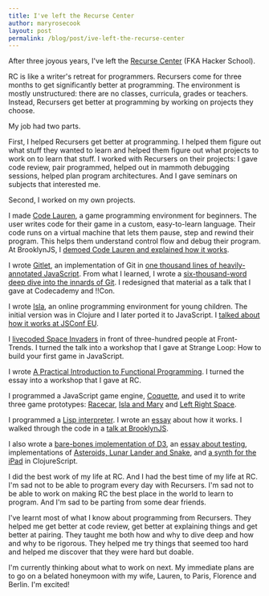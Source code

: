 ```yaml
---
title: I've left the Recurse Center
author: maryrosecook
layout: post
permalink: /blog/post/ive-left-the-recurse-center
---
```


After three joyous years, I've left the [Recurse Center](https://www.recurse.com/) (FKA Hacker School).

RC is like a writer's retreat for programmers.  Recursers come for three months to get significantly better at programming.  The environment is mostly unstructured: there are no classes, curricula, grades or teachers.  Instead, Recursers get better at programming by working on projects they choose.

My job had two parts.

First, I helped Recursers get better at programming. I helped them figure out what stuff they wanted to learn and helped them figure out what projects to work on to learn that stuff.  I worked with Recursers on their projects: I gave code review, pair programmed, helped out in mammoth debugging sessions, helped plan program architectures.  And I gave seminars on subjects that interested me.

Second, I worked on my own projects.

I made [Code Lauren](http://codelauren.com/), a game programming environment for beginners.  The user writes code for their game in a custom, easy-to-learn language.  Their code runs on a virtual machine that lets them pause, step and rewind their program.  This helps them understand control flow and debug their program.  At BrooklynJS, I [demoed Code Lauren and explained how it works](https://www.youtube.com/watch?v=dOGuPJ6aFzE).

I wrote [Gitlet](http://gitlet.maryrosecook.com/), an implementation of Git in [one thousand lines of heavily-annotated JavaScript](http://gitlet.maryrosecook.com/docs/gitlet.html).  From what I learned, I wrote a [six-thousand-word deep dive into the innards of Git](http://maryrosecook.com/blog/post/git-from-the-inside-out).  I redesigned that material as a talk that I gave at Codecademy and !!Con.

I wrote [Isla](http://islalanguage.org/), an online programming environment for young children.  The initial version was in Clojure and I later ported it to JavaScript.  I [talked about how it works at JSConf EU](https://www.youtube.com/watch?v=qDZ5Ku6whi0).

I [livecoded Space Invaders](https://vimeo.com/105955605) in front of three-hundred people at Front-Trends.  I turned the talk into a workshop that I gave at Strange Loop: How to build your first game in JavaScript.

I wrote [A Practical Introduction to Functional Programming](http://maryrosecook.com/blog/post/a-practical-introduction-to-functional-programming).  I turned the essay into a workshop that I gave at RC.

I programmed a JavaScript game engine, [Coquette](http://coquette.maryrosecook.com/), and used it to write three game prototypes: [Racecar](http://coquette.maryrosecook.com/demos/racecar/), [Isla and Mary](http://coquette.maryrosecook.com/demos/box2d-physics/) and [Left Right Space](http://coquette.maryrosecook.com/demos/leftrightspace/).

I programmed a [Lisp interpreter](https://github.com/maryrosecook/littlelisp).  I wrote an [essay](http://maryrosecook.com/blog/post/little-lisp-interpreter) about how it works.  I walked through the code in a [talk at BrooklynJS](https://www.youtube.com/watch?v=hqnTvuvXPCc).

I also wrote a [bare-bones implementation of D3](https://github.com/maryrosecook/minid3), an [essay about testing](http://maryrosecook.com/blog/post/testing-from-the-ground-up), implementations of [Asteroids, Lunar Lander and Snake](https://github.com/maryrosecook/retro-games), and [a synth for the iPad](https://github.com/maryrosecook/playmary) in ClojureScript.

I did the best work of my life at RC.  And I had the best time of my life at RC. I'm sad not to be able to program every day with Recursers. I'm sad not to be able to work on making RC the best place in the world to learn to program. And I'm sad to be parting from some dear friends.

I've learnt most of what I know about programming from Recursers. They helped me get better at code review, get better at explaining things and get better at pairing. They taught me both how and why to dive deep and how and why to be rigorous. They helped me try things that seemed too hard and helped me discover that they were hard but doable.

I'm currently thinking about what to work on next.  My immediate plans are to go on a belated honeymoon with my wife, Lauren, to Paris, Florence and Berlin.  I'm excited!
